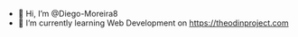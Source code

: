 - 👋 Hi, I’m @Diego-Moreira8
- 🌱 I’m currently learning Web Development on https://theodinproject.com

<!---
Diego-Moreira8/Diego-Moreira8 is a ✨ special ✨ repository because its `README.md` (this file) appears on your GitHub profile.
You can click the Preview link to take a look at your changes.
--->

